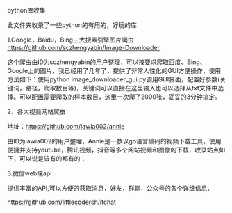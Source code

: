 python库收集

此文件夹收录了一些python的有用的，好玩的库

1.Google，Baidu，Bing三大搜素引擎图片爬虫
https://github.com/sczhengyabin/Image-Downloader

这个爬虫由ID为sczhengyabin的用户整理，可以按要求爬取百度、Bing、Google上的图片，我已经用了几年了，提供了非常人性化的GUI方便操作，使用方法如下：使用python image_downloader_gui.py调用GUI界面，配置好参数(关键词，路径，爬取数目等)，关键词可以直接在这里输入也可以选择从txt文件中选择。可以配置需要爬取的样本数目，这里一次爬了2000张，妥妥的3分钟搞定。


2、各大视频网站爬虫

地址：https://github.com/iawia002/annie

由ID为iawia002的用户整理，Annie是一款以go语言编码的视频下载工具，使用便捷并支持youtube，腾讯视频，抖音等多个网站视频和图像的下载，收录站点如下，可以说是该有的都有的：

3.微信web端api

提供丰富的API,可以方便的获取消息，好友，群聊，公众号的各个详细信息．

https://github.com/littlecodersh/itchat
